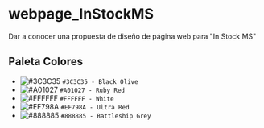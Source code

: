 # webpage_InStockMS
Dar a conocer una propuesta de diseño de página web para "In Stock MS"

## Paleta Colores

- ![#3C3C35](https://placehold.it/15/3C3C35/000000?text=+) `#3C3C35 - Black Olive`
- ![#A01027](https://placehold.it/15/A01027/000000?text=+) `#A01027 - Ruby Red`
- ![#FFFFFF](https://placehold.it/15/FFFFFF/000000?text=+) `#FFFFFF - White`
- ![#EF798A](https://placehold.it/15/EF798A/000000?text=+) `#EF798A - Ultra Red`
- ![#888885](https://placehold.it/15/888885/000000?text=+) `#888885 - Battleship Grey`
